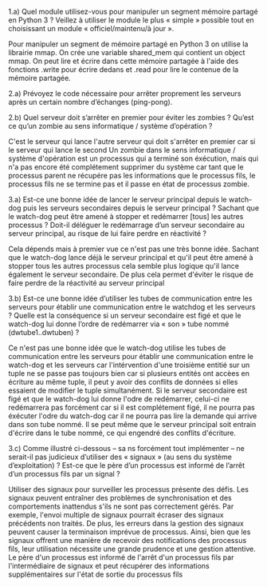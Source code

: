 1.a) Quel module utilisez-vous pour manipuler un segment mémoire partagé en Python 3 ?
Veillez à utiliser le module le plus « simple » possible tout en choisissant un module « officiel/maintenu/à jour ».

Pour manipuler un segment de mémoire partagé en Python 3 on utilise la librairie mmap. On crée une variable shared_mem qui contient un object mmap. On peut lire et écrire dans cette mémoire partagée à l'aide des fonctions .write pour écrire dedans et .read pour lire le contenue de la mémoire partagée. 

2.a) Prévoyez le code nécessaire pour arrêter proprement les serveurs après un certain nombre d’échanges (ping-pong).

2.b) Quel serveur doit s’arrêter en premier pour éviter les zombies ? Qu’est ce qu’un zombie au sens informatique /
système d’opération ? 

C'est le serveur qui lance l'autre serveur qui doit s'arrêter en premier car si le serveur qui lance le second
Un zombie dans le sens informatique / système d'opération est un processus qui a terminé son éxécution, mais qui n'a pas encore été complétement supprimer du système car tant que le processus parent ne récupére pas les informations que le processus fils, le processus fils ne se termine pas et il passe en état de processus zombie.

3.a) Est-ce une bonne idée de lancer le serveur principal depuis le watch-dog puis les serveurs secondaires depuis le
serveur principal ? Sachant que le watch-dog peut être amené à stopper et redémarrer [tous] les autres processus ? Doit-il
déléguer le redémarrage d’un serveur secondaire au serveur principal, au risque de lui faire perdre en réactivité ?

Cela dépends mais à premier vue ce n'est pas une très bonne idée. Sachant que le watch-dog lance déjà le serveur principal et qu'il peut être amené à stopper tous les autres processus cela semble plus logique qu'il lance également le serveur secondaire. De plus cela permet d'éviter le risque de faire perdre de la réactivité au serveur principal 

3.b) Est-ce une bonne idée d’utiliser les tubes de communication entre les serveurs pour établir une communication entre
le watchdog et les serveurs ? Quelle est la conséquence si un serveur secondaire est figé et que le watch-dog lui donne
l’ordre de redémarrer via « son » tube nommé (dwtube1..dwtuben) ?

Ce n'est pas une bonne idée que le watch-dog utilise les tubes de communication entre les serveurs pour établir une communication entre le watch-dog et les serveurs car l'intérvention d'une troisième entitié sur un tuple ne se passe pas toujours bien car si plusieurs entités ont accèes en écriture au même tuple, il peut y avoir des conflits de données si elles essaient de modifier le tuple simultanément. Si le serveur secondaire est figé et que le watch-dog lui donne l'odre de redémarrer, celui-ci ne redémarrera pas forcément car si il est complétement figé, il ne pourra pas éxécuter l'odre du watch-dog car il ne pourra pas lire la demande qui arrive dans son tube nommé. Il se peut même que le serveur principal soit entrain d'écrire dans le tube nommé, ce qui engendré des conflits d'écriture.


3.c) Comme illustré ci-dessous – sa ns forcément tout implémenter – ne serait-il pas judicieux d’utiliser des « signaux »
(au sens du système d’exploitation) ? Est-ce que le père d’un processus est informé de l’arrêt d’un processus fils par un
signal ?

Utiliser des signaux pour surveiller les processus présente des défis. Les signaux peuvent entraîner des problèmes de synchronisation et des comportements inattendus s'ils ne sont pas correctement gérés. Par exemple, l'envoi multiple de signaux pourrait écraser des signaux précédents non traités. De plus, les erreurs dans la gestion des signaux peuvent causer la terminaison imprévue de processus. Ainsi, bien que les signaux offrent une manière de recevoir des notifications des processus fils, leur utilisation nécessite une grande prudence et une gestion attentive. Le père d'un processus est informé de l'arrêt d'un processus fils par l'intermédiaire de signaux et peut récupérer des informations supplémentaires sur l'état de sortie du processus fils
